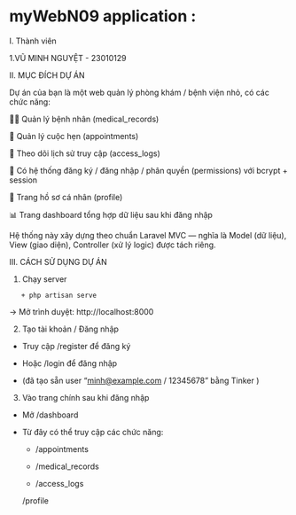 # myWebN09 application : 

I. Thành viên 

1.VŨ MINH NGUYỆT - 23010129

II. MỤC ĐÍCH DỰ ÁN 

Dự án của bạn là một web quản lý phòng khám / bệnh viện nhỏ, có các chức năng:

👨‍⚕️ Quản lý bệnh nhân (medical_records)

📅 Quản lý cuộc hẹn (appointments)

🧾 Theo dõi lịch sử truy cập (access_logs)

🔐 Có hệ thống đăng ký / đăng nhập / phân quyền (permissions) với bcrypt + session

👤 Trang hồ sơ cá nhân (profile)

📊 Trang dashboard tổng hợp dữ liệu sau khi đăng nhập

Hệ thống này xây dựng theo chuẩn Laravel MVC — nghĩa là Model (dữ liệu), View (giao diện), Controller (xử lý logic) được tách riêng.

III. CÁCH SỬ DỤNG DỰ ÁN

 1. Chạy server

```
   + php artisan serve
```

→ Mở trình duyệt: http://localhost:8000

 2. Tạo tài khoản / Đăng nhập

   + Truy cập /register để đăng ký

   + Hoặc /login để đăng nhập

   + (đã tạo sẵn user “minh@example.com
 / 12345678” bằng Tinker )

 3. Vào trang chính sau khi đăng nhập

   + Mở /dashboard

   + Từ đây có thể truy cập các chức năng:

       + /appointments

       + /medical_records

       + /access_logs

       /profile
